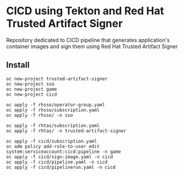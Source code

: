 # CICD using Tekton and Red Hat Trusted Artifact Signer
Repository dedicated to CICD pipeline that generates application's container images and sign them using Red Hat Trusted Artifact Signer

## Install
```
oc new-project trusted-artifact-signer
oc new-project sso
oc new-project game
oc new-project cicd

oc apply -f rhsso/operator-group.yaml
oc apply -f rhsso/subscription.yaml
oc apply -f rhsso/ -n sso

oc apply -f rhtas/subscription.yaml
oc apply -f rhtas/ -n trusted-artifact-signer

oc apply -f cicd/subscription.yaml
oc adm policy add-role-to-user edit system:serviceaccount:cicd:pipeline -n game
oc apply -f cicd/sign-image.yaml -n cicd
oc apply -f cicd/pipeline.yaml -n cicd
oc apply -f cicd/pipelinerun.yaml -n cicd
```